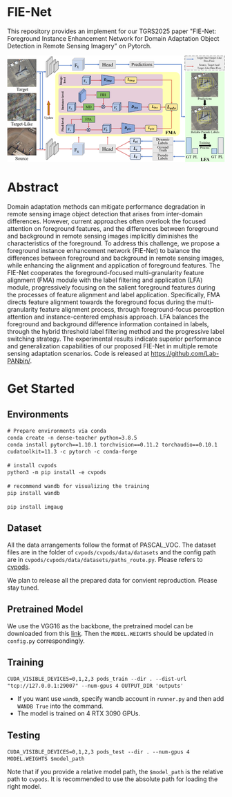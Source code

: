 # FIE-Net
This repository provides an implement for our TGRS2025 paper "FIE-Net: Foreground Instance Enhancement Network for Domain Adaptation Object Detection in Remote Sensing Imagery" on Pytorch.

<img src="assets/FIE-Net.png">

# Abstract
Domain adaptation methods can mitigate performance degradation in remote sensing image object detection that arises from inter-domain differences. However, current approaches often overlook the focused attention on foreground features, and the differences between foreground and background in remote sensing images implicitly diminishes the characteristics of the foreground. To address this challenge, we propose a foreground instance enhancement network (FIE-Net) to balance the differences between foreground and background in remote sensing images, while enhancing the alignment and application of foreground features. The FIE-Net cooperates the foreground-focused multi-granularity feature alignment (FMA) module with the label filtering and application (LFA) module, progressively focusing on the salient foreground features during the processes of feature alignment and label application. Specifically, FMA directs feature alignment towards the foreground focus during the multi-granularity feature alignment process, through foreground-focus perception attention and instance-centered emphasis approach. LFA balances the foreground and background difference information contained in labels, through the hybrid threshold label filtering method and the progressive label switching strategy. The experimental results indicate superior performance and generalization capabilities of our proposed FIE-Net in multiple remote sensing adaptation scenarios. Code is released at https://github.com/Lab-PANbin/.

# Get Started
## Environments
```
# Prepare environments via conda
conda create -n dense-teacher python=3.8.5
conda install pytorch==1.10.1 torchvision==0.11.2 torchaudio==0.10.1 cudatoolkit=11.3 -c pytorch -c conda-forge

# install cvpods
python3 -m pip install -e cvpods

# recommend wandb for visualizing the training
pip install wandb

pip install imgaug
```
## Dataset
All the data arrangements follow the format of PASCAL_VOC. The dataset files are in the folder of `cvpods/cvpods/data/datasets` and the config path are in `cvpods/cvpods/data/datasets/paths_route.py`. Please refers to [cvpods](https://github.com/Megvii-BaseDetection/cvpods).

We plan to release all the prepared data for convient reproduction. Please stay tuned.

## Pretrained Model
We use the VGG16 as the backbone, the pretrained model can be downloaded from this [link](https://drive.google.com/file/d/1Nb2sYh8GHiEUDtfUn5Buwugu6bNd1VbT/view?usp=sharing). Then the `MODEL.WEIGHTS` should be updated in `config.py` correspondingly.

## Training
```
CUDA_VISIBLE_DEVICES=0,1,2,3 pods_train --dir . --dist-url "tcp://127.0.0.1:29007" --num-gpus 4 OUTPUT_DIR 'outputs'
```
* If you want use `wandb`, specify wandb account in `runner.py` and then add `WANDB True` into the command.
* The model is trained on 4 RTX 3090 GPUs.

## Testing
```
CUDA_VISIBLE_DEVICES=0,1,2,3 pods_test --dir . --num-gpus 4 MODEL.WEIGHTS $model_path
```
Note that if you provide a relative model path, the `$model_path` is the relative path to `cvpods`. It is recommended to use the absolute path for loading the right model.
